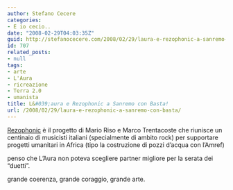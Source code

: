 ```yaml
---
author: Stefano Cecere
categories:
- E io cecio..
date: "2008-02-29T04:03:35Z"
guid: http://stefanocecere.com/2008/02/29/laura-e-rezophonic-a-sanremo-con-basta/
id: 707
related_posts:
- null
tags:
- arte
- L'Aura
- ricreazione
- Terra 2.0
- umanista
title: L&#039;aura e Rezophonic a Sanremo con Basta!
url: /2008/02/29/laura-e-rezophonic-a-sanremo-con-basta/
---
```


[Rezophonic](http://www.rezophonic.com) è il progetto di Mario Riso e Marco Trentacoste che riunisce un centinaio di musicisti italiani (specialmente di ambito rock) per supportare progetti umanitari in Africa (tipo la costruzione di pozzi d&#8217;acqua con l&#8217;Amref)
  
penso che L&#8217;Aura non poteva scegliere partner migliore per la serata dei &#8220;duetti&#8221;.
  
grande coerenza, grande coraggio, grande arte.